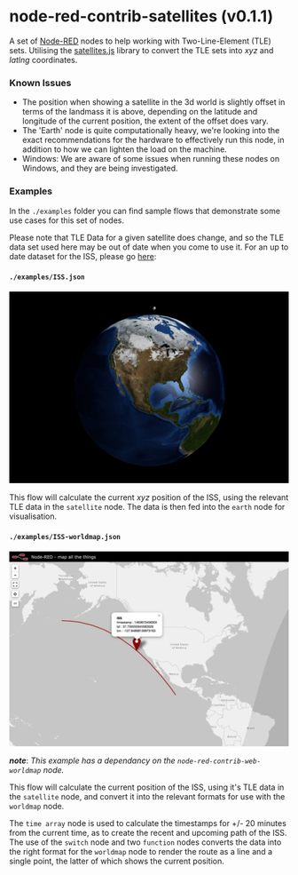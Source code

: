 node-red-contrib-satellites (v0.1.1)
=============================

A set of <a href="http://nodered.org" target="_new">Node-RED</a> nodes to help working with Two-Line-Element (TLE) sets. Utilising the <a href="https://github.com/shashwatak/satellite-js">satellites.js</a> library to convert the TLE sets into <i>xyz</i> and <i>latlng</i> coordinates.

### Known Issues

- The position when showing a satellite in the 3d world is slightly offset in terms of the landmass it is above, depending on the latitude and longitude of the current position, the extent of the offset does vary.
- The 'Earth' node is quite computationally heavy, we're looking into the exact recommendations for the hardware to effectively run this node, in addition to how we can lighten the load on the machine.
- Windows: We are aware of some issues when running these nodes on Windows, and they are being investigated.

### Examples 
In the `./examples` folder you can find sample flows that demonstrate some use cases for this set of nodes. 

Please note that TLE Data for a given satellite does change, and so the TLE data set used here may be out of date when you come to use it. For an up to date dataset for the ISS, please go [here](https://www.celestrak.com/NORAD/elements/stations.txt): 

#### `./examples/ISS.json`

![ISS 3d Example](./examples/screens/iss.png "ISS - 3d Example")

This flow will calculate the current *xyz* position of the ISS, using the relevant TLE data in the `satellite` node. The data is then fed into the `earth` node for visualisation.

#### `./examples/ISS-worldmap.json`

![ISS World Map Example](./examples/screens/iss-worldmap.png "ISS - World Map Example")

***note***: *This example has a dependancy on the `node-red-contrib-web-worldmap` node.* 

This flow will calculate the current position of the ISS, using it's TLE data in the `satellite` node, and convert it into the relevant formats for use with the `worldmap` node.

The `time array` node is used to calculate the timestamps for +/- 20 minutes from the current time, as to create the recent and upcoming path of the ISS. The use of the `switch` node and two `function` nodes converts the data into the right format for the `worldmap` node to render the route as a line and a single point, the latter of which shows the current position.
